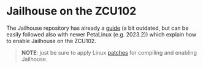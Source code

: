 # Jailhouse on the ZCU102

The Jailhouse repository has already a
[guide](https://github.com/Minervasys/jailhouse/blob/minerva/next/Documentation/setup-on-zynqmp-zcu102.md)
(a bit outdated, but can be easily followed also with newer PetaLinux
(e.g. 2023.2)) which explain how to enable Jailhouse on the ZCU102.

> **NOTE**: just be sure to apply Linux
[patches](/jailhouse-enabling-patches/6.1.y/) for compiling and enabling Jailhouse.
